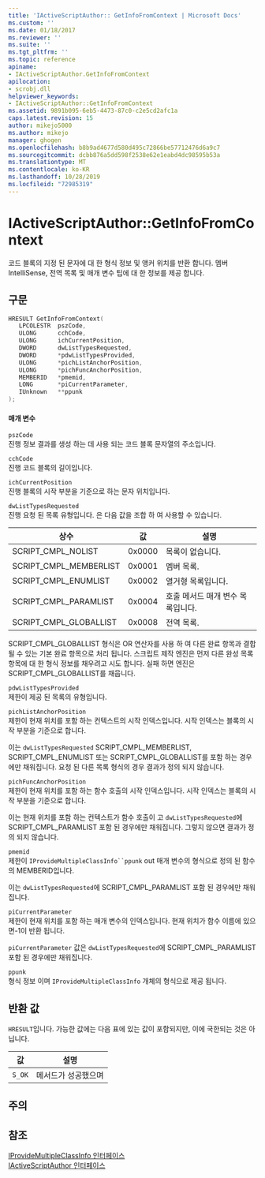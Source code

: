 ```yaml
---
title: 'IActiveScriptAuthor:: GetInfoFromContext | Microsoft Docs'
ms.custom: ''
ms.date: 01/18/2017
ms.reviewer: ''
ms.suite: ''
ms.tgt_pltfrm: ''
ms.topic: reference
apiname:
- IActiveScriptAuthor.GetInfoFromContext
apilocation:
- scrobj.dll
helpviewer_keywords:
- IActiveScriptAuthor::GetInfoFromContext
ms.assetid: 9891b095-6eb5-4473-87c0-c2e5cd2afc1a
caps.latest.revision: 15
author: mikejo5000
ms.author: mikejo
manager: ghogen
ms.openlocfilehash: b8b9ad4677d580d495c72866be57712476d6a9c7
ms.sourcegitcommit: dcbb876a5dd598f2538e62e1eabd4dc98595b53a
ms.translationtype: MT
ms.contentlocale: ko-KR
ms.lasthandoff: 10/28/2019
ms.locfileid: "72985319"
---
```

# <a name="iactivescriptauthorgetinfofromcontext"></a>IActiveScriptAuthor::GetInfoFromContext
코드 블록의 지정 된 문자에 대 한 형식 정보 및 앵커 위치를 반환 합니다. 멤버 IntelliSense, 전역 목록 및 매개 변수 팁에 대 한 정보를 제공 합니다.  
  
## <a name="syntax"></a>구문  
  
```cpp
HRESULT GetInfoFromContext(  
   LPCOLESTR  pszCode,  
   ULONG      cchCode,  
   ULONG      ichCurrentPosition,  
   DWORD      dwListTypesRequested,  
   DWORD      *pdwListTypesProvided,  
   ULONG      *pichListAnchorPosition,  
   ULONG      *pichFuncAnchorPosition,  
   MEMBERID   *pmemid,  
   LONG       *piCurrentParameter,  
   IUnknown   **ppunk  
);  
```  
  
#### <a name="parameters"></a>매개 변수  
 `pszCode`  
 진행 정보 결과를 생성 하는 데 사용 되는 코드 블록 문자열의 주소입니다.  
  
 `cchCode`  
 진행 코드 블록의 길이입니다.  
  
 `ichCurrentPosition`  
 진행 블록의 시작 부분을 기준으로 하는 문자 위치입니다.  
  
 `dwListTypesRequested`  
 진행 요청 된 목록 유형입니다. 은 다음 값을 조합 하 여 사용할 수 있습니다.  
  
|상수|값|설명|  
|--------------|-----------|-----------------|  
|SCRIPT_CMPL_NOLIST|0x0000|목록이 없습니다.|  
|SCRIPT_CMPL_MEMBERLIST|0x0001|멤버 목록.|  
|SCRIPT_CMPL_ENUMLIST|0x0002|열거형 목록입니다.|  
|SCRIPT_CMPL_PARAMLIST|0x0004|호출 메서드 매개 변수 목록입니다.|  
|SCRIPT_CMPL_GLOBALLIST|0x0008|전역 목록.|  
  
 SCRIPT_CMPL_GLOBALLIST 형식은 OR 연산자를 사용 하 여 다른 완료 항목과 결합 될 수 있는 기본 완료 항목으로 처리 됩니다. 스크립트 제작 엔진은 먼저 다른 완성 목록 항목에 대 한 형식 정보를 채우려고 시도 합니다. 실패 하면 엔진은 SCRIPT_CMPL_GLOBALLIST를 채웁니다.  
  
 `pdwListTypesProvided`  
 제한이 제공 된 목록의 유형입니다.  
  
 `pichListAnchorPosition`  
 제한이 현재 위치를 포함 하는 컨텍스트의 시작 인덱스입니다. 시작 인덱스는 블록의 시작 부분을 기준으로 합니다.  
  
 이는 `dwListTypesRequested` SCRIPT_CMPL_MEMBERLIST, SCRIPT_CMPL_ENUMLIST 또는 SCRIPT_CMPL_GLOBALLIST를 포함 하는 경우에만 채워집니다. 요청 된 다른 목록 형식의 경우 결과가 정의 되지 않습니다.  
  
 `pichFuncAnchorPosition`  
 제한이 현재 위치를 포함 하는 함수 호출의 시작 인덱스입니다. 시작 인덱스는 블록의 시작 부분을 기준으로 합니다.  
  
 이는 현재 위치를 포함 하는 컨텍스트가 함수 호출이 고 `dwListTypesRequested`에 SCRIPT_CMPL_PARAMLIST 포함 된 경우에만 채워집니다. 그렇지 않으면 결과가 정의 되지 않습니다.  
  
 `pmemid`  
 제한이 `IProvideMultipleClassInfo``ppunk` out 매개 변수의 형식으로 정의 된 함수의 MEMBERID입니다.  
  
 이는 `dwListTypesRequested`에 SCRIPT_CMPL_PARAMLIST 포함 된 경우에만 채워집니다.  
  
 `piCurrentParameter`  
 제한이 현재 위치를 포함 하는 매개 변수의 인덱스입니다. 현재 위치가 함수 이름에 있으면-1이 반환 됩니다.  
  
 `piCurrentParameter` 값은 `dwListTypesRequested`에 SCRIPT_CMPL_PARAMLIST 포함 된 경우에만 채워집니다.  
  
 `ppunk`  
 형식 정보 이며 `IProvideMultipleClassInfo` 개체의 형식으로 제공 됩니다.  
  
## <a name="return-value"></a>반환 값  
 `HRESULT`입니다. 가능한 값에는 다음 표에 있는 값이 포함되지만, 이에 국한되는 것은 아닙니다.  
  
|값|설명|  
|-----------|-----------------|  
|`S_OK`|메서드가 성공했으며|  
  
## <a name="remarks"></a>주의  
  
## <a name="see-also"></a>참조  
 [IProvideMultipleClassInfo 인터페이스](/dotnet/api/microsoft.visualstudio.ole.interop.iprovidemultipleclassinfo)    
 [IActiveScriptAuthor 인터페이스](../../winscript/reference/iactivescriptauthor-interface.md)